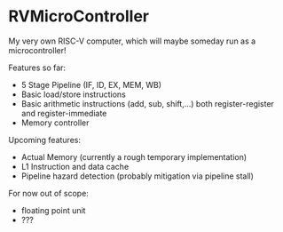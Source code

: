 # RVMicroController
My very own RISC-V computer, which will maybe someday run as a microcontroller!

Features so far:
* 5 Stage Pipeline (IF, ID, EX, MEM, WB)
* Basic load/store instructions
* Basic arithmetic instructions (add, sub, shift,...) both register-register and register-immediate
* Memory controller

Upcoming features:
* Actual Memory (currently a rough temporary implementation)
* L1 Instruction and data cache
* Pipeline hazard detection (probably mitigation via pipeline stall)

For now out of scope:
* floating point unit
* ???
